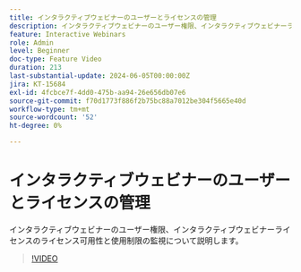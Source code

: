 ```yaml
---
title: インタラクティブウェビナーのユーザーとライセンスの管理
description: インタラクティブウェビナーのユーザー権限、インタラクティブウェビナーライセンスのライセンス可用性と使用制限の監視について説明します。
feature: Interactive Webinars
role: Admin
level: Beginner
doc-type: Feature Video
duration: 213
last-substantial-update: 2024-06-05T00:00:00Z
jira: KT-15684
exl-id: 4fcbce7f-4dd0-475b-aa94-26e656db07e6
source-git-commit: f70d1773f886f2b75bc88a7012be304f5665e40d
workflow-type: tm+mt
source-wordcount: '52'
ht-degree: 0%

---
```


# インタラクティブウェビナーのユーザーとライセンスの管理

インタラクティブウェビナーのユーザー権限、インタラクティブウェビナーライセンスのライセンス可用性と使用制限の監視について説明します。

>[!VIDEO](https://video.tv.adobe.com/v/3429635/?learn=on)

